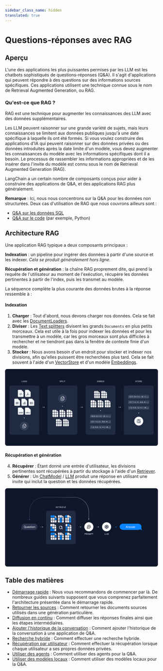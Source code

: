 ```yaml
---
sidebar_class_name: hidden
translated: true
---
```


# Questions-réponses avec RAG

## Aperçu

L'une des applications les plus puissantes permises par les LLM est les chatbots sophistiqués de questions-réponses (Q&A). Il s'agit d'applications qui peuvent répondre à des questions sur des informations sources spécifiques. Ces applications utilisent une technique connue sous le nom de Retrieval Augmented Generation, ou RAG.

### Qu'est-ce que RAG ?

RAG est une technique pour augmenter les connaissances des LLM avec des données supplémentaires.

Les LLM peuvent raisonner sur une grande variété de sujets, mais leurs connaissances se limitent aux données publiques jusqu'à une date spécifique à laquelle ils ont été formés. Si vous voulez construire des applications d'IA qui peuvent raisonner sur des données privées ou des données introduites après la date limite d'un modèle, vous devez augmenter les connaissances du modèle avec les informations spécifiques dont il a besoin. Le processus de rassembler les informations appropriées et de les insérer dans l'invite du modèle est connu sous le nom de Retrieval Augmented Generation (RAG).

LangChain a un certain nombre de composants conçus pour aider à construire des applications de Q&A, et des applications RAG plus généralement.

**Remarque** : Ici, nous nous concentrons sur la Q&A pour les données non structurées. Deux cas d'utilisation de RAG que nous couvrons ailleurs sont :

- [Q&A sur les données SQL](/docs/use_cases/sql/)
- [Q&A sur le code](/docs/use_cases/code_understanding) (par exemple, Python)

## Architecture RAG

Une application RAG typique a deux composants principaux :

**Indexation** : un pipeline pour ingérer des données à partir d'une source et les indexer. *Cela se produit généralement hors ligne.*

**Récupération et génération** : la chaîne RAG proprement dite, qui prend la requête de l'utilisateur au moment de l'exécution, récupère les données pertinentes à partir de l'index, puis les transmet au modèle.

La séquence complète la plus courante des données brutes à la réponse ressemble à :

#### Indexation

1. **Charger** : Tout d'abord, nous devons charger nos données. Cela se fait avec les [DocumentLoaders](/docs/modules/data_connection/document_loaders/).
2. **Diviser** : Les [Text splitters](/docs/modules/data_connection/document_transformers/) divisent les grands `Documents` en plus petits morceaux. Cela est utile à la fois pour indexer les données et pour les transmettre à un modèle, car les gros morceaux sont plus difficiles à rechercher et ne tiendront pas dans la fenêtre de contexte finie d'un modèle.
3. **Stocker** : Nous avons besoin d'un endroit pour stocker et indexer nos divisions, afin qu'elles puissent être recherchées plus tard. Cela se fait souvent à l'aide d'un [VectorStore](/docs/modules/data_connection/vectorstores/) et d'un modèle [Embeddings](/docs/modules/data_connection/text_embedding/).

![index_diagram](../../../../../../static/img/rag_indexing.png)

#### Récupération et génération

4. **Récupérer** : Étant donné une entrée d'utilisateur, les divisions pertinentes sont récupérées à partir du stockage à l'aide d'un [Retriever](/docs/modules/data_connection/retrievers/).
5. **Générer** : Un [ChatModel](/docs/modules/model_io/chat) / [LLM](/docs/modules/model_io/llms/) produit une réponse en utilisant une invite qui inclut la question et les données récupérées.

![retrieval_diagram](../../../../../../static/img/rag_retrieval_generation.png)

## Table des matières

- [Démarrage rapide](/docs/use_cases/question_answering/quickstart) : Nous vous recommandons de commencer par là. De nombreux guides suivants supposent que vous comprenez parfaitement l'architecture présentée dans le démarrage rapide.
- [Retourner les sources](/docs/use_cases/question_answering/sources) : Comment retourner les documents sources utilisés dans une génération particulière.
- [Diffusion en continu](/docs/use_cases/question_answering/streaming) : Comment diffuser les réponses finales ainsi que les étapes intermédiaires.
- [Ajouter l'historique de la conversation](/docs/use_cases/question_answering/chat_history) : Comment ajouter l'historique de la conversation à une application de Q&A.
- [Recherche hybride](/docs/use_cases/question_answering/hybrid) : Comment effectuer une recherche hybride.
- [Récupération par utilisateur](/docs/use_cases/question_answering/per_user) : Comment effectuer la récupération lorsque chaque utilisateur a ses propres données privées.
- [Utiliser des agents](/docs/use_cases/question_answering/conversational_retrieval_agents) : Comment utiliser des agents pour la Q&A.
- [Utiliser des modèles locaux](/docs/use_cases/question_answering/local_retrieval_qa) : Comment utiliser des modèles locaux pour la Q&A.
